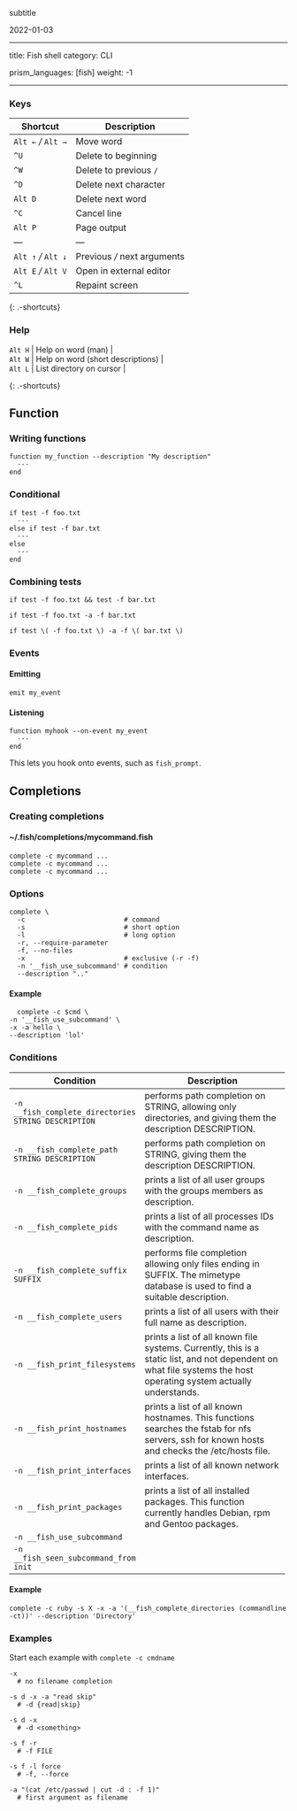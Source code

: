 subtitle

2022-01-03

------------------------------------------------------------------------

title: Fish shell category: CLI

prism\_languages: \[fish\] weight: -1

------------------------------------------------------------------------

### Keys

<table><thead><tr class="header"><th>Shortcut</th><th>Description</th></tr></thead><tbody><tr class="odd"><td><code>Alt ←</code> <em>/</em> <code>Alt →</code></td><td>Move word</td></tr><tr class="even"><td><code>^U</code></td><td>Delete to beginning</td></tr><tr class="odd"><td><code>^W</code></td><td>Delete to previous <code>/</code></td></tr><tr class="even"><td><code>^D</code></td><td>Delete next character</td></tr><tr class="odd"><td><code>Alt D</code></td><td>Delete next word</td></tr><tr class="even"><td><code>^C</code></td><td>Cancel line</td></tr><tr class="odd"><td><code>Alt P</code></td><td>Page output</td></tr><tr class="even"><td>—</td><td>—</td></tr><tr class="odd"><td><code>Alt ↑</code> <em>/</em> <code>Alt ↓</code></td><td>Previous <em>/</em> next arguments</td></tr><tr class="even"><td><code>Alt E</code> <em>/</em> <code>Alt V</code></td><td>Open in external editor</td></tr><tr class="odd"><td><code>^L</code></td><td>Repaint screen</td></tr></tbody></table>

{: .-shortcuts}

### Help

`Alt H` | Help on word (man) |  
`Alt W` | Help on word (short descriptions) |  
`Alt L` | List directory on cursor |

{: .-shortcuts}

Function
--------

### Writing functions

    function my_function --description "My description"
      ···
    end

### Conditional

    if test -f foo.txt
      ···
    else if test -f bar.txt
      ···
    else
      ···
    end

### Combining tests

    if test -f foo.txt && test -f bar.txt

    if test -f foo.txt -a -f bar.txt

    if test \( -f foo.txt \) -a -f \( bar.txt \)

### Events

#### Emitting

    emit my_event

#### Listening

    function myhook --on-event my_event
      ···
    end

This lets you hook onto events, such as `fish_prompt`.

Completions
-----------

### Creating completions

#### ~/.fish/completions/mycommand.fish

    complete -c mycommand ...
    complete -c mycommand ...
    complete -c mycommand ...

### Options

    complete \
      -c                         # command
      -s                         # short option
      -l                         # long option
      -r, --require-parameter
      -f, --no-files
      -x                         # exclusive (-r -f)
      -n '__fish_use_subcommand' # condition
      --description ".."

#### Example

      complete -c $cmd \
    -n '__fish_use_subcommand' \
    -x -a hello \
    --description 'lol'

### Conditions

<table style="width:99%;"><colgroup><col style="width: 24%" /><col style="width: 75%" /></colgroup><thead><tr class="header"><th>Condition</th><th>Description</th></tr></thead><tbody><tr class="odd"><td><code>-n __fish_complete_directories STRING DESCRIPTION</code></td><td>performs path completion on STRING, allowing only directories, and giving them the description DESCRIPTION.</td></tr><tr class="even"><td><code>-n __fish_complete_path STRING DESCRIPTION</code></td><td>performs path completion on STRING, giving them the description DESCRIPTION.</td></tr><tr class="odd"><td><code>-n __fish_complete_groups</code></td><td>prints a list of all user groups with the groups members as description.</td></tr><tr class="even"><td><code>-n __fish_complete_pids</code></td><td>prints a list of all processes IDs with the command name as description.</td></tr><tr class="odd"><td><code>-n __fish_complete_suffix SUFFIX</code></td><td>performs file completion allowing only files ending in SUFFIX. The mimetype database is used to find a suitable description.</td></tr><tr class="even"><td><code>-n __fish_complete_users</code></td><td>prints a list of all users with their full name as description.</td></tr><tr class="odd"><td><code>-n __fish_print_filesystems</code></td><td>prints a list of all known file systems. Currently, this is a static list, and not dependent on what file systems the host operating system actually understands.</td></tr><tr class="even"><td><code>-n __fish_print_hostnames</code></td><td>prints a list of all known hostnames. This functions searches the fstab for nfs servers, ssh for known hosts and checks the /etc/hosts file.</td></tr><tr class="odd"><td><code>-n __fish_print_interfaces</code></td><td>prints a list of all known network interfaces.</td></tr><tr class="even"><td><code>-n __fish_print_packages</code></td><td>prints a list of all installed packages. This function currently handles Debian, rpm and Gentoo packages.</td></tr><tr class="odd"><td><code>-n __fish_use_subcommand</code></td><td></td></tr><tr class="even"><td><code>-n __fish_seen_subcommand_from init</code></td><td></td></tr></tbody></table>

#### Example

    complete -c ruby -s X -x -a '(__fish_complete_directories (commandline -ct))' --description 'Directory'

### Examples

Start each example with `complete -c cmdname`

    -x
      # no filename completion

    -s d -x -a "read skip"
      # -d {read|skip}

    -s d -x
      # -d <something>

    -s f -r
      # -f FILE

    -s f -l force
      # -f, --force

    -a "(cat /etc/passwd | cut -d : -f 1)"
      # first argument as filename
